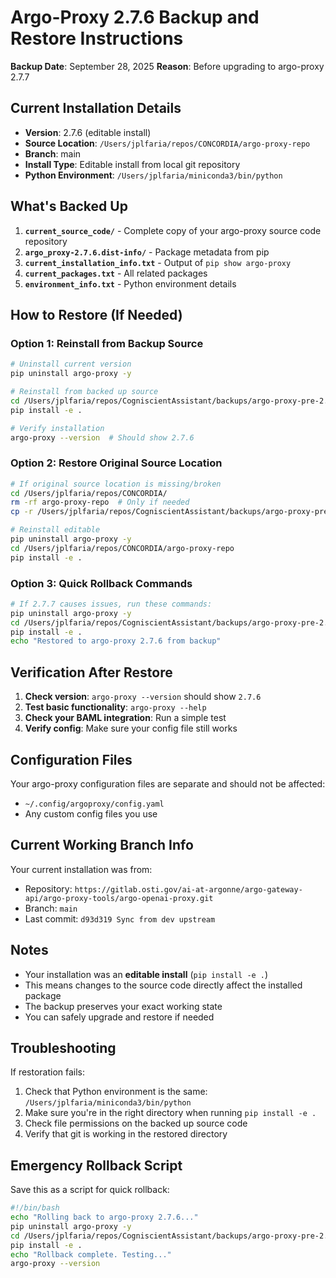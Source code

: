 # Argo-Proxy 2.7.6 Backup and Restore Instructions

**Backup Date**: September 28, 2025
**Reason**: Before upgrading to argo-proxy 2.7.7

## Current Installation Details

- **Version**: 2.7.6 (editable install)
- **Source Location**: `/Users/jplfaria/repos/CONCORDIA/argo-proxy-repo`
- **Branch**: main
- **Install Type**: Editable install from local git repository
- **Python Environment**: `/Users/jplfaria/miniconda3/bin/python`

## What's Backed Up

1. **`current_source_code/`** - Complete copy of your argo-proxy source code repository
2. **`argo_proxy-2.7.6.dist-info/`** - Package metadata from pip
3. **`current_installation_info.txt`** - Output of `pip show argo-proxy`
4. **`current_packages.txt`** - All related packages
5. **`environment_info.txt`** - Python environment details

## How to Restore (If Needed)

### Option 1: Reinstall from Backup Source
```bash
# Uninstall current version
pip uninstall argo-proxy -y

# Reinstall from backed up source
cd /Users/jplfaria/repos/CogniscientAssistant/backups/argo-proxy-pre-2.7.7/current_source_code
pip install -e .

# Verify installation
argo-proxy --version  # Should show 2.7.6
```

### Option 2: Restore Original Source Location
```bash
# If original source location is missing/broken
cd /Users/jplfaria/repos/CONCORDIA/
rm -rf argo-proxy-repo  # Only if needed
cp -r /Users/jplfaria/repos/CogniscientAssistant/backups/argo-proxy-pre-2.7.7/current_source_code argo-proxy-repo

# Reinstall editable
pip uninstall argo-proxy -y
cd /Users/jplfaria/repos/CONCORDIA/argo-proxy-repo
pip install -e .
```

### Option 3: Quick Rollback Commands
```bash
# If 2.7.7 causes issues, run these commands:
pip uninstall argo-proxy -y
cd /Users/jplfaria/repos/CogniscientAssistant/backups/argo-proxy-pre-2.7.7/current_source_code
pip install -e .
echo "Restored to argo-proxy 2.7.6 from backup"
```

## Verification After Restore

1. **Check version**: `argo-proxy --version` should show `2.7.6`
2. **Test basic functionality**: `argo-proxy --help`
3. **Check your BAML integration**: Run a simple test
4. **Verify config**: Make sure your config file still works

## Configuration Files

Your argo-proxy configuration files are separate and should not be affected:
- `~/.config/argoproxy/config.yaml`
- Any custom config files you use

## Current Working Branch Info

Your current installation was from:
- Repository: `https://gitlab.osti.gov/ai-at-argonne/argo-gateway-api/argo-proxy-tools/argo-openai-proxy.git`
- Branch: `main`
- Last commit: `d93d319 Sync from dev upstream`

## Notes

- Your installation was an **editable install** (`pip install -e .`)
- This means changes to the source code directly affect the installed package
- The backup preserves your exact working state
- You can safely upgrade and restore if needed

## Troubleshooting

If restoration fails:
1. Check that Python environment is the same: `/Users/jplfaria/miniconda3/bin/python`
2. Make sure you're in the right directory when running `pip install -e .`
3. Check file permissions on the backed up source code
4. Verify that git is working in the restored directory

## Emergency Rollback Script

Save this as a script for quick rollback:
```bash
#!/bin/bash
echo "Rolling back to argo-proxy 2.7.6..."
pip uninstall argo-proxy -y
cd /Users/jplfaria/repos/CogniscientAssistant/backups/argo-proxy-pre-2.7.7/current_source_code
pip install -e .
echo "Rollback complete. Testing..."
argo-proxy --version
```